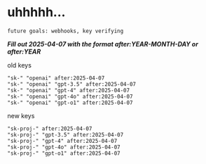 # uhhhhh...

`future goals: webhooks, key verifying`



***Fill out 2025-04-07 with the format after:YEAR-MONTH-DAY or after:YEAR***

old keys
```
"sk-" "openai" after:2025-04-07
"sk-" "openai" "gpt-3.5" after:2025-04-07
"sk-" "openai" "gpt-4" after:2025-04-07
"sk-" "openai" "gpt-4o" after:2025-04-07
"sk-" "openai" "gpt-o1" after:2025-04-07
```

new keys
```
"sk-proj-" after:2025-04-07
"sk-proj-" "gpt-3.5" after:2025-04-07
"sk-proj-" "gpt-4" after:2025-04-07
"sk-proj-" "gpt-4o" after:2025-04-07
"sk-proj-" "gpt-o1" after:2025-04-07
```
